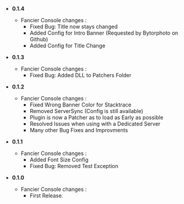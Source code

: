 -   **0.1.4**

    -   Fancier Console changes :
        -   Fixed Bug: Title now stays changed
		- 	Added Config for Intro Banner (Requested by Bytorphoto on Github)
		-   Added Config for Title Change


-   **0.1.3**

    -   Fancier Console changes :
        -   Fixed Bug: Added DLL to Patchers Folder


-   **0.1.2**

    -   Fancier Console changes :
        -   Fixed Wrong Banner Color for Stacktrace
		- 	Removed ServerSync (Config is still available)
		-   Plugin is now a Patcher as to load as Early as possible
		-	Resolved Issues when using with a Dedicated Server
		-   Many other Bug Fixes and Improvments


-   **0.1.1**

    -   Fancier Console changes :
        -   Added Font Size Config
		- 	Fixed Bug: Removed Test Exception


-   **0.1.0**

    -   Fancier Console changes :
        -   First Release.
